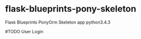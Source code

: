 # flask-blueprints-pony-skeleton
Flask Blueprints PonyOrm Skeleton app python3.4.3

#TODO
User Login
